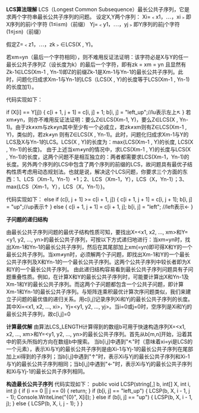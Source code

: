 **LCS算法理解**
LCS（Longest Common Subsequence）最长公共子序列，它是求两个字符串最长公共子序列的问题。
设定X,Y两个序列：
Xi=﹤x1，⋯，xi﹥即X序列的前i个字符 (1≤i≤m)（前缀）
Yj=﹤y1，⋯，yj﹥即Y序列的前j个字符 (1≤j≤n)（前缀）

假定Z=﹤z1，⋯，zk﹥∈LCS(X , Y)。

若xm=yn（最后一个字符相同），则不难用反证法证明：该字符必是X与Y的任一最长公共子序列Z（设长度为k）的最后一个字符，即有zk = xm = yn 且显然有Zk-1∈LCS(Xm-1 , Yn-1)即Z的前缀Zk-1是Xm-1与Yn-1的最长公共子序列。此时，问题化归成求Xm-1与Yn-1的LCS（LCS(X , Y)的长度等于LCS(Xm-1 , Yn-1)的长度加1）。

代码实现如下：

if (X[i] == Y[j])
{
    c[i + 1, j + 1] = c[i, j] + 1;
    b[i, j] = "left_up";//lu表示左上↖
}
若xm≠yn，则亦不难用反证法证明：要么Z∈LCS(Xm-1, Y)，要么Z∈LCS(X , Yn-1)。由于zk≠xm与zk≠yn其中至少有一个必成立，若zk≠xm则有Z∈LCS(Xm-1 , Y)，类似的，若zk≠yn 则有Z∈LCS(X , Yn-1)。此时，问题化归成求Xm-1与Y的LCS及X与Yn-1的LCS。LCS(X , Y)的长度为：max{LCS(Xm-1 , Y)的长度, LCS(X , Yn-1)的长度}。
由于上述当xm≠yn的情况中，求LCS(Xm-1 , Y)的长度与LCS(X , Yn-1)的长度，这两个问题不是相互独立的：两者都需要求LCS(Xm-1，Yn-1)的长度。另外两个序列的LCS中包含了两个序列的前缀的LCS，故问题具有最优子结构性质考虑用动态规划法。也就是说，解决这个LCS问题，你要求三个方面的东西：1、LCS（Xm-1，Yn-1）+1；2、LCS（Xm-1，Y），LCS（X，Yn-1）；3、max{LCS（Xm-1，Y），LCS（X，Yn-1）}。

代码实现如下：
else if (c[i, j + 1] >= c[i + 1, j])
{
    c[i + 1, j + 1] = c[i, j + 1];
    b[i, j] = "up";//up表示↑
}
else
{
    c[i + 1, j + 1] = c[i + 1, j];
    b[i, j] = "left"; //left表示←
}

**子问题的递归结构**

由最长公共子序列问题的最优子结构性质可知，要找出X=<x1, x2, …, xm>和Y=<y1, y2, …, yn>的最长公共子序列，可按以下方式递归地进行：当xm=yn时，找出Xm-1和Yn-1的最长公共子序列，然后在其尾部加上xm(=yn)即可得X和Y的一个最长公共子序列。当xm≠yn时，必须解两个子问题，即找出Xm-1和Y的一个最长公共子序列及X和Yn-1的一个最长公共子序列。这两个公共子序列中较长者即为X和Y的一个最长公共子序列。
由此递归结构容易看到最长公共子序列问题具有子问题重叠性质。例如，在计算X和Y的最长公共子序列时，可能要计算出X和Yn-1及Xm-1和Y的最长公共子序列。而这两个子问题都包含一个公共子问题，即计算Xm-1和Yn-1的最长公共子序列。与矩阵连乘积最优计算次序问题类似，我们来建立子问题的最优值的递归关系。用c[i,j]记录序列Xi和Yj的最长公共子序列的长度。其中Xi=<x1, x2, …, xi>，Yj=<y1, y2, …, yj>。当i=0或j=0时，空序列是Xi和Yj的最长公共子序列，故c[i,j]=0

**计算最优解**
由算法LCS_LENGTH计算得到的数组b可用于快速构造序列X=<x1, x2, …, xm>和Y=<y1, y2, …, yn>的最长公共子序列。首先从b[m,n]开始，沿着其中的箭头所指的方向在数组b中搜索。
当b[i,j]中遇到"↖"时（意味着xi=yi是LCS的一个元素），表示Xi与Yj的最长公共子序列是由Xi-1与Yj-1的最长公共子序列在尾部加上xi得到的子序列；当b[i,j]中遇到"↑"时，表示Xi与Yj的最长公共子序列和Xi-1与Yj的最长公共子序列相同；当b[i,j]中遇到"←"时，表示Xi与Yj的最长公共子序列和Xi与Yj-1的最长公共子序列相同。

**构造最长公共子序列**
代码实现如下：
public void LCSP(string[,] b, int[] X, int i, int j)
{
    if (i == 0 || j == 0)
    {
        return;
    }
    if (b[i, j] == "left_up")
    {
        LCSP(b, X, i - 1, j - 1);
        Console.WriteLine("{0}", X[i]);
    }
    else if (b[i, j] == "up")
    {
        LCSP(b, X, i - 1, j);
    }
    else
    {
        LCSP(b, X, i, j - 1);
    }
}
